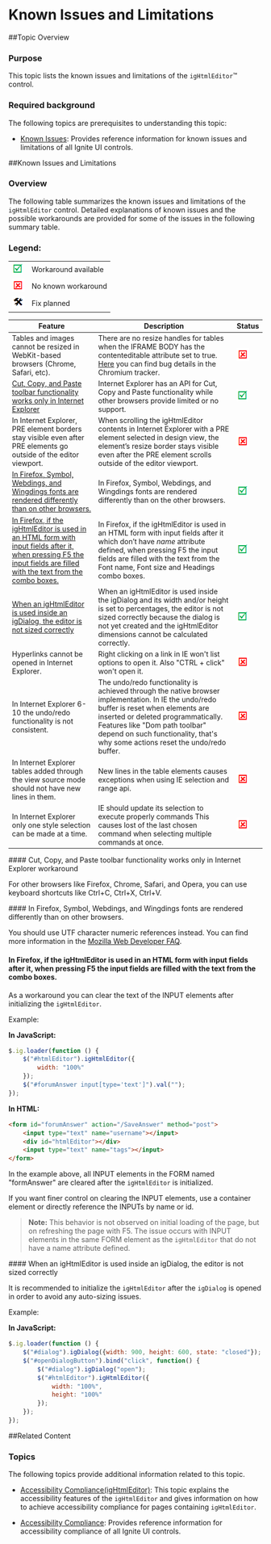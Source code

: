 ﻿<!--
|metadata|
{
    "fileName": "ightmleditor-known-issues",
    "controlName": "igHtmlEditor",
    "tags": ["Known Issues"]
}
|metadata|
-->

# Known Issues and Limitations

##Topic Overview

### Purpose

This topic lists the known issues and limitations of the `igHtmlEditor`™ control.

### Required background

The following topics are prerequisites to understanding this topic:

-	[Known Issues](Known-Issues-Revision-History.html): Provides reference information for known issues and limitations of all Ignite UI controls.


##Known Issues and Limitations

### Overview

The following table summarizes the known issues and limitations of the `igHtmlEditor` control. Detailed explanations of known issues and the possible workarounds are provided for some of the issues in the following summary table.

### Legend:


<table class="table">
    <tbody>
        <tr>
            <td><img src="../../images/images/positive.png" alt="" class="img-responsive"></td>
            <td>Workaround available</td>
        </tr>
        <tr>
            <td><img src="../../images/images/negative.png" alt="" class="img-responsive"></td>
            <td>No known workaround</td>
        </tr>
        <tr>
            <td><img src="../../images/images/plannedFix.png" alt="" class="img-responsive"></td>
            <td>Fix planned</td>
        </tr>
    </tbody>
</table>                                               



Feature|Description|Status
---|---|---
Tables and images cannot be resized in WebKit-based browsers (Chrome, Safari, etc).|There are no resize handles for tables when the IFRAME BODY has the contenteditable attribute set to true. [Here](http://code.google.com/p/chromium/issues/detail?id=52800) you can find bug details in the Chromium tracker.|![](../../images/images/negative.png)
[Cut, Copy, and Paste toolbar functionality works only in Internet Explorer](#cut-copy-paste)|Internet Explorer has an API for Cut, Copy and Paste functionality while other browsers provide limited or no support.|![](../../images/images/positive.png)
In Internet Explorer, PRE element borders stay visible even after PRE elements go outside of the editor viewport.|When scrolling the igHtmlEditor contents in Internet Explorer with a PRE element selected in design view, the element’s resize border stays visible even after the PRE element scrolls outside of the editor viewport.|![](../../images/images/negative.png)
[In Firefox, Symbol, Webdings, and Wingdings fonts are rendered differently than on other browsers.](#style-difference)|In Firefox, Symbol, Webdings, and Wingdings fonts are rendered differently than on the other browsers.|![](../../images/images/positive.png)
[In Firefox, if the igHtmlEditor is used in an HTML form with input fields after it, when pressing F5 the input fields are filled with the text from the combo boxes.](#html-forms)|In Firefox, if the igHtmlEditor is used in an HTML form with input fields after it which don’t have *name* attribute defined, when pressing F5 the input fields are filled with the text from the Font name, Font size and Headings combo boxes.|![](../../images/images/positive.png)
[When an igHtmlEditor is used inside an igDialog, the editor is not sized correctly](#igDialog)|When an igHtmlEditor is used inside the igDialog and its width and/or height is set to percentages, the editor is not sized correctly because the dialog is not yet created and the igHtmlEditor dimensions cannot be calculated correctly.|![](../../images/images/positive.png)
Hyperlinks cannot be opened in Internet Explorer.|Right clicking on a link in IE won't list options to open it. Also "CTRL + click" won't open it.|![](../../images/images/negative.png)
In Internet Explorer 6-10 the undo/redo functionality is not consistent.|The undo/redo functionality is achieved through the native browser implementation. In IE the undo/redo buffer is reset when elements are inserted or deleted programmatically. Features like "Dom path toolbar" depend on such functionality, that's why some actions reset the undo/redo buffer.|![](../../images/images/negative.png)
In Internet Explorer tables added through the view source mode should not have new lines in them.|New lines in the table elements causes exceptions when using IE selection and range api.|![](../../images/images/negative.png)
In Internet Explorer only one style selection can be made at a time.|IE should update its selection to execute properly commands This causes lost of the last chosen command when selecting multiple commands at once.|![](../../images/images/negative.png)



####<a id="cut-copy-paste"></a> Cut, Copy, and Paste toolbar functionality works only in Internet Explorer workaround

For other browsers like Firefox, Chrome, Safari, and Opera, you can use keyboard shortcuts like Ctrl+C, Ctrl+X, Ctrl+V.

####<a id="style-difference"></a> In Firefox, Symbol, Webdings, and Wingdings fonts are rendered differently than on other browsers.

You should use UTF character numeric references instead. You can find more information in the [Mozilla Web Developer FAQ](https://developer.mozilla.org/en/Mozilla_Web_Developer_FAQ#Why_aren.E2.80.99t_symbol.2Fdingbat_fonts_working.3F).

#### <a id="html-forms"></a>In Firefox, if the igHtmlEditor is used in an HTML form with input fields after it, when pressing F5 the input fields are filled with the text from the combo boxes.

As a workaround you can clear the text of the INPUT elements after initializing the `igHtmlEditor`.

Example:

**In JavaScript:**

```js
$.ig.loader(function () {
    $("#htmlEditor").igHtmlEditor({
        width: "100%"
    });
    $("#forumAnswer input[type='text']").val("");
});
```

**In HTML:**

```html
<form id="forumAnswer" action="/SaveAnswer" method="post">
    <input type="text" name="username"></input>
    <div id="htmlEditor"></div>
    <input type="text" name="tags"></input>
</form>
```

In the example above, all INPUT elements in the FORM named "formAnswer" are cleared after the `igHtmlEditor` is initialized.

If you want finer control on clearing the INPUT elements, use a container element or directly reference the INPUTs by name or id.

>**Note:** This behavior is not observed on initial loading of the page, but on refreshing the page with F5. The issue occurs with INPUT elements in the same FORM element as the `igHtmlEditor` that do not have a name attribute defined.

####<a id="igDialog"></a> When an igHtmlEditor is used inside an igDialog, the editor is not sized correctly

It is recommended to initialize the `igHtmlEditor` after the `igDialog` is opened in order to avoid any auto-sizing issues.

Example:

**In JavaScript:**

```js
$.ig.loader(function () {
    $("#dialog").igDialog({width: 900, height: 600, state: "closed"});
    $("#openDialogButton").bind("click", function() {
        $("#dialog").igDialog("open");
        $("#htmlEditor").igHtmlEditor({
            width: "100%",
            height: "100%"
        });
    });
});
```



##Related Content


### Topics

The following topics provide additional information related to this topic.

-	[Accessibility Compliance(igHtmlEditor)](igHtmlEditor-Accessibility-Compliance.html): This topic explains the accessibility features of the `igHtmlEditor` and gives information on how to achieve accessibility compliance for pages containing `igHtmlEditor`.

-	[Accessibility Compliance](Accessibility-Compliance.html): Provides reference information for accessibility compliance of all Ignite UI controls.





 

 


